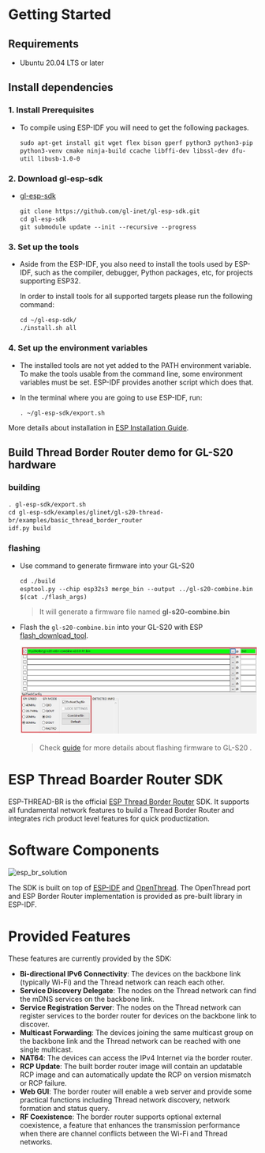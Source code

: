 # Getting Started

## Requirements

- Ubuntu 20.04 LTS or later



## Install dependencies

### 1. Install Prerequisites

- To compile using ESP-IDF you will need to get the following packages.

  ```
  sudo apt-get install git wget flex bison gperf python3 python3-pip python3-venv cmake ninja-build ccache libffi-dev libssl-dev dfu-util libusb-1.0-0
  ```

### 2. Download gl-esp-sdk

- [gl-esp-sdk](https://github.com/L1amaGod/gl-esp-sdk/)

  ```
  git clone https://github.com/gl-inet/gl-esp-sdk.git
  cd gl-esp-sdk
  git submodule update --init --recursive --progress
  ```

### 3. Set up the tools

- Aside from the ESP-IDF, you also need to install the tools used by ESP-IDF, such as the compiler, debugger, Python packages, etc, for projects supporting ESP32.

  In order to install tools for all supported targets please run the following command:

  ```
  cd ~/gl-esp-sdk/
  ./install.sh all
  ```

### 4. Set up the environment variables

- The installed tools are not yet added to the PATH environment variable. To make the tools usable from the command line, some environment variables must be set. ESP-IDF provides another script which does that.

- In the terminal where you are going to use ESP-IDF, run:

  ```
  . ~/gl-esp-sdk/export.sh
  ```



More details about installation in [ESP Installation Guide](https://docs.espressif.com/projects/esp-idf/en/v5.1.3/esp32/get-started/linux-macos-setup.html).



## Build Thread Border Router demo for GL-S20 hardware

### building

```
. gl-esp-sdk/export.sh
cd gl-esp-sdk/examples/glinet/gl-s20-thread-br/examples/basic_thread_border_router
idf.py build
```



### flashing

- Use command to generate firmware into your GL-S20

  ```
  cd ./build
  esptool.py --chip esp32s3 merge_bin --output ../gl-s20-combine.bin $(cat ./flash_args)
  ```
  
  > It will generate a firmware file named **gl-s20-combine.bin**

- Flash the `gl-s20-combine.bin` into your GL-S20 with ESP [flash_download_tool](https://www.espressif.com/en/support/download/other-tools).

  ![image-20250425110135225](docs/images/gl-s20-flash-settings.png)

  > Check [guide](https://docs.gl-inet.com/iot/en/thread_board_router/gl-s20/user_manual/flash_guide/) for more details about flashing firmware to GL-S20 .



# ESP Thread Boarder Router SDK

ESP-THREAD-BR is the official [ESP Thread Border Router](https://openthread.io/guides/border-router/espressif-esp32) SDK. It supports all fundamental network features to build a Thread Border Router and integrates rich product level features for quick productization.

# Software Components

![esp_br_solution](docs/images/esp-thread-border-router-solution.png)

The SDK is built on top of [ESP-IDF](https://github.com/espressif/esp-idf) and [OpenThread](https://github.com/openthread/openthread). The OpenThread port and ESP Border Router implementation is provided as pre-built library in ESP-IDF.



# Provided Features

These features are currently provided by the SDK:

* **Bi-directional IPv6 Connectivity**: The devices on the backbone link (typically Wi-Fi) and the Thread network can reach each other.
* **Service Discovery Delegate**: The nodes on the Thread network can find the mDNS services on the backbone link.
* **Service Registration Server**: The nodes on the Thread network can register services to the border router for devices on the backbone link to discover.
* **Multicast Forwarding**: The devices joining the same multicast group on the backbone link and the Thread network can be reached with one single multicast.
* **NAT64**: The devices can access the IPv4 Internet via the border router.
* **RCP Update**: The built border router image will contain an updatable RCP image and can automatically update the RCP on version mismatch or RCP failure.
* **Web GUI**: The border router will enable a web server and provide some practical functions including Thread network discovery, network formation and status query. 
* **RF Coexistence**: The border router supports optional external coexistence, a feature that enhances the transmission performance when there are channel conflicts between the Wi-Fi and Thread networks.

